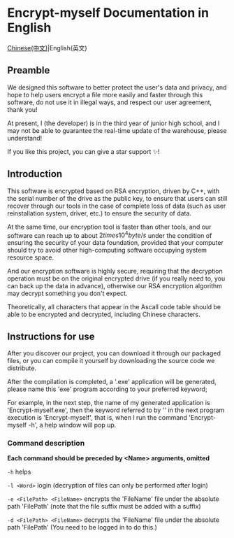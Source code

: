 # Encrypt-myself Documentation in English
[Chinese(中文)](README-CN.md)|English(英文)

## Preamble

We designed this software to better protect the user's data and privacy, and hope to help users encrypt a file more easily and faster through this software, do not use it in illegal ways, and respect our user agreement, thank you!

At present, I (the developer) is in the third year of junior high school, and I may not be able to guarantee the real-time update of the warehouse, please understand!

If you like this project, you can give a star support ✨!

## Introduction

This software is encrypted based on RSA encryption, driven by C++, with the serial number of the drive as the public key, to ensure that users can still recover through our tools in the case of complete loss of data (such as user reinstallation system, driver, etc.) to ensure the security of data.

At the same time, our encryption tool is faster than other tools, and our software can reach up to about $2times10^4byte/s$ under the condition of ensuring the security of your data foundation, provided that your computer should try to avoid other high-computing software occupying system resource space.

And our encryption software is highly secure, requiring that the decryption operation must be on the original encrypted drive (if you really need to, you can back up the data in advance), otherwise our RSA encryption algorithm may decrypt something you don't expect.

Theoretically, all characters that appear in the Ascall code table should be able to be encrypted and decrypted, including Chinese characters.

## Instructions for use

After you discover our project, you can download it through our packaged files, or you can compile it yourself by downloading the source code we distribute.

After the compilation is completed, a '.exe' application will be generated, please name this 'exe' program according to your preferred keyword;

For example, in the next step, the name of my generated application is 'Encrypt-myself.exe', then the keyword referred to by '' in the next program execution is 'Encrypt-myself', that is, when I run the command 'Encrypt-myself -h', a help window will pop up.

### Command description

**Each command should be preceded by \<Name> arguments, omitted**

`-h` helps

`-l <Word>` login (decryption of files can only be performed after login)

`-e <FilePath> <FileName>` encrypts the 'FileName' file under the absolute path 'FilePath' (note that the file suffix must be added with a suffix)

`-d <FilePath> <FileName>` decrypts the 'FileName' file under the absolute path 'FilePath' (You need to be logged in to do this.)